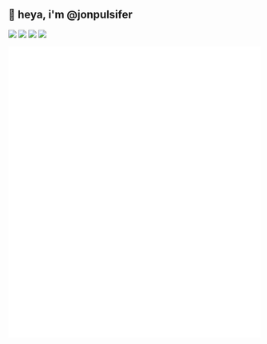 ## :wave: heya, i'm @jonpulsifer

[![](https://img.shields.io/badge/jawn--e---000000?style=for-the-badge&logo=steam&logoColor=white)](https://steamcommunity.com/id/jawn)
[![](https://img.shields.io/badge/LinkedIn-0077B5?style=for-the-badge&logo=linkedin&logoColor=white)](https://ca.linkedin.com/in/jonpulsifer/)
[![](https://img.shields.io/badge/Emacs-%237F5AB6.svg?&style=for-the-badge&logo=gnu-emacs&logoColor=white)]()
[![](https://img.shields.io/badge/Twitter-1DA1F2?style=for-the-badge&logo=twitter&logoColor=white)](https://twitter.com/jonpulsifer)

![Metrics](github-metrics.svg)
